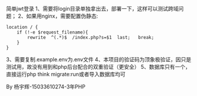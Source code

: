 简单jwt登录
1、需要将login目录单独拿出去，部署一下，这样可以测试跨域问题；
2、如果用nginx，需要配置伪静态:
```nginxconf
location / {
	if (!-e $request_filename){
		rewrite  ^(.*)$  /index.php?s=$1  last;   break;
	}
}
```
3、需要复制.example.env为.env文件
4、本项目的验证码为顶象极验证，因只是测试用，故没有用到和php后台配合的双重验证（更安全）
5、数据库只有一个，直接运行php think migrate:run或者导入数据库均可


By 杨宇辉-15033610274-3年PHP

   
